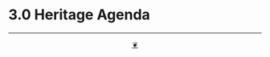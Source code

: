 # 3.0 Heritage Agenda



***

<center title="Hello! Click me to go up to the top"><a class="aDingbat" href="javascript:window.scrollTo(0,0);">❦</a></center>